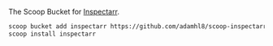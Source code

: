 The Scoop Bucket for [Inspectarr](https://github.com/adamhl8/inspectarr).

```sh
scoop bucket add inspectarr https://github.com/adamhl8/scoop-inspectarr.git
scoop install inspectarr
```
